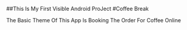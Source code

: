 ##This Is My First Visible Android ProJect
#Coffee Break

The Basic Theme Of This App Is Booking  The Order For 
Coffee Online

